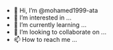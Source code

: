 - 👋 Hi, I’m @mohamed1999-ata
- 👀 I’m interested in ...
- 🌱 I’m currently learning ...
- 💞️ I’m looking to collaborate on ...
- 📫 How to reach me ...

<!---
mohamed1999-ata/mohamed1999-ata is a ✨ special ✨ repository because its `README.md` (this file) appears on your GitHub profile.
You can click the Preview link to take a look at your changes.
--->
